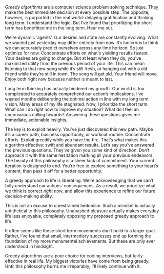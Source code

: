 <!-- ---
layout: post
title: "My First Blog Post"
date: 2024-11-13
categories: [blog]
tags: [introduction, jekyll]
--- -->

*Greedy algorithms* are a computer science problem solving technique. They make the best immediate decision at every possible step. The opposite, however, is purported in the real world: delaying gratification and thinking long term. I understand the logic. But I’ve found that prioritizing the short term has benefitted me in the long term. Hear me out.

We’re dynamic ‘agents’. Our desires and state are constantly evolving. What we wanted just yesterday may differ entirely from now. It’s ludicrous to think we can accurately predict ourselves across any time horizon. So just optimize for now. Concentrate efforts on what's yielding results fastest. Your desires are going to change. But at least when they do, you’ve maximized utility from the previous period of your life. This can mean listening to that new song while it’s still fresh, or hanging out with a old friend while they’re still in town. The song will get old. Your friend will move. Enjoy both right now because neither is meant to last. 

Long term thinking has actually hindered my growth. Our world is too complicated to accurately comprehend our action’s implications. I’ve wasted months deliberating the optimal action in line with my long term vision. Many areas of my life stagnated. Now, I prioritize the short term. What can I do right now to improve my situation? What do I feel an unconscious calling towards? Answering these questions gives me immediate, actionable insights.

The key is to exploit heavily. You’ve just discovered this new path. Maybe it’s a career path, business opportunity, or workout routine. Concentrate efforts. Exploit greedily while you have the fire. That’s what makes this algorithm effective: swift and abundant results. Let’s say you’ve answered the previous questions. They’ve given you some kind of direction. Don’t approach it with the same hesitation marking all your previous endeavors. The beauty of this philosophy is a sheer lack of commitment. Your current iteration is designed to end. You’re free to explore something to your heart’s content, then pass it off for a better opportunity.

A greedy approach to life is liberating. We’re acknowledging that we can’t fully understand our actions’ consequences. As a result, we prioritize what we think is correct *right now*, and allow this experience to refine our future decision-making ability.

This is not an excuse to unrestrained hedonism. Such a mindset is actually antithetical to this philosophy. Unabashed pleasure actually makes everyday life less enjoyable, completely opposing my proposed greedy approach to life. 

It often seems like these short term movements don’t build to a larger goal. Rather, I’ve found that small, intermediary successes end up forming the foundation of my more monumental achievements. But these are only ever understood in hindsight. 

Greedy algorithms are a poor choice for coding interviews, but fairly effective in real life. My biggest victories have come from being greedy. Until this philosophy burns me irreparably, I'll likely continue with it. 


